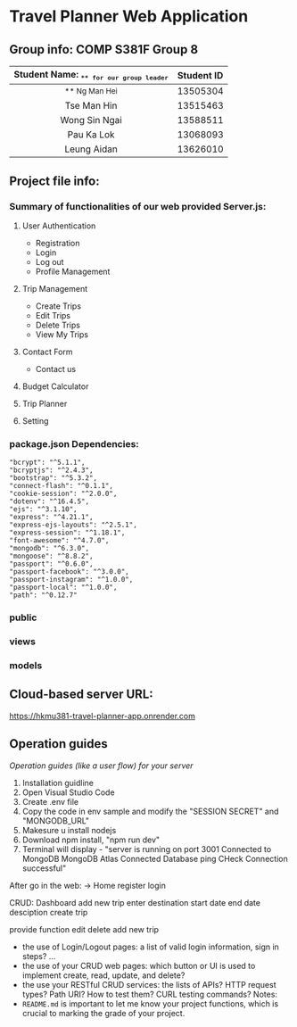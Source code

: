 # Travel Planner Web Application

## Group info: COMP S381F Group 8
  |     Student Name: <sub>`** for our group leader`</sub>  |   Student ID  |
  | :---: | :---: |
  | <sup>**</su> Ng Man Hei | 13505304      |  
  | Tse Man Hin   | 13515463      |
  | Wong Sin Ngai | 13588511      |
  | Pau Ka Lok    | 13068093      |
  | Leung Aidan   | 13626010      |

## Project file info: 
  ### Summary of functionalities of our web provided Server.js:
  
  1. User Authentication
      * Registration
      * Login
      * Log out
      * Profile Management
    
  3. Trip Management
      * Create Trips
      * Edit Trips
      * Delete Trips
      * View My Trips
      
  4. Contact Form
      * Contact us

  5. Budget Calculator

  6. Trip Planner

  7. Setting
      
  ### package.json Dependencies:
  
    "bcrypt": "^5.1.1",
    "bcryptjs": "^2.4.3",
    "bootstrap": "^5.3.2",
    "connect-flash": "^0.1.1",
    "cookie-session": "^2.0.0",
    "dotenv": "^16.4.5",
    "ejs": "^3.1.10",
    "express": "^4.21.1",
    "express-ejs-layouts": "^2.5.1",
    "express-session": "^1.18.1",
    "font-awesome": "^4.7.0",
    "mongodb": "^6.3.0",
    "mongoose": "^8.8.2",
    "passport": "^0.6.0",
    "passport-facebook": "^3.0.0",
    "passport-instagram": "^1.0.0",
    "passport-local": "^1.0.0",
    "path": "^0.12.7"

  ### public

  ### views

  ### models

## Cloud-based server URL: 
https://hkmu381-travel-planner-app.onrender.com
## Operation guides
*Operation guides (like a user flow) for your server*

1. Installation guidline
2. Open Visual Studio Code
3. Create .env file
4. Copy the code in env sample and modify the "SESSION SECRET" and "MONGODB_URL"
5. Makesure u install nodejs
6. Download npm install, "npm run dev"
7. Terminal will display -
"server is running on port 3001
Connected to MongoDB
MongoDB Atlas Connected
Database ping CHeck Connection successful"


After go in the web:
-> Home
register
login

CRUD:
Dashboard
add new trip
enter destination
start date
end date
desciption
create trip

provide function
edit
delete
add new trip


- the use of Login/Logout pages: a list of valid login information, sign in steps? …
- the use of your CRUD web pages: which button or UI is used to implement create, read, update, and delete?
- the use your RESTful CRUD services: the lists of APIs? HTTP request types? Path URI? How to test them?
CURL testing commands?
Notes:
- `README.md` is important to let me know your project functions, which is crucial to marking the grade of
your project.
